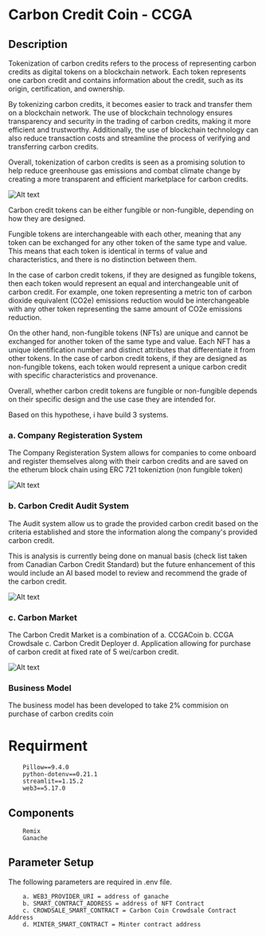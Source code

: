 # Carbon Credit Coin - CCGA

## Description 
Tokenization of carbon credits refers to the process of representing carbon credits as digital tokens on a blockchain network. Each token represents one carbon credit and contains information about the credit, such as its origin, certification, and ownership.

By tokenizing carbon credits, it becomes easier to track and transfer them on a blockchain network. The use of blockchain technology ensures transparency and security in the trading of carbon credits, making it more efficient and trustworthy. Additionally, the use of blockchain technology can also reduce transaction costs and streamline the process of verifying and transferring carbon credits.

Overall, tokenization of carbon credits is seen as a promising solution to help reduce greenhouse gas emissions and combat climate change by creating a more transparent and efficient marketplace for carbon credits.

![Alt text](/CarbonCredit/Images/carbon_credit_lifecycle.png "Carbon Credit lifecycle")

Carbon credit tokens can be either fungible or non-fungible, depending on how they are designed.

Fungible tokens are interchangeable with each other, meaning that any token can be exchanged for any other token of the same type and value. This means that each token is identical in terms of value and characteristics, and there is no distinction between them.

In the case of carbon credit tokens, if they are designed as fungible tokens, then each token would represent an equal and interchangeable unit of carbon credit. For example, one token representing a metric ton of carbon dioxide equivalent (CO2e) emissions reduction would be interchangeable with any other token representing the same amount of CO2e emissions reduction.

On the other hand, non-fungible tokens (NFTs) are unique and cannot be exchanged for another token of the same type and value. Each NFT has a unique identification number and distinct attributes that differentiate it from other tokens. In the case of carbon credit tokens, if they are designed as non-fungible tokens, each token would represent a unique carbon credit with specific characteristics and provenance.

Overall, whether carbon credit tokens are fungible or non-fungible depends on their specific design and the use case they are intended for.

Based on this hypothese, i have build 3 systems. 
### a. Company Registeration System

The Company Registeration System allows for companies to come onboard and register themselves along with their carbon credits and are saved on the etherum block chain using ERC 721 tokeniztion (non fungible token)

![Alt text](/CarbonCredit/Images/Company%20Registeration%20System.png "Project Registeration System")

### b. Carbon Credit Audit System

The Audit system allow us to grade the provided carbon credit based on the criteria established and store the information along the company's provided carbon credit. 

This is analysis is currently being done on manual basis (check list taken from Canadian Carbon Credit Standard) but the future enhancement of this would include an AI based model to review and recommend the grade of the carbon credit. 

![Alt text](/CarbonCredit/Images/NSB%20Apprisal%20System.png "Project Apprisal System")

### c. Carbon Market 

The Carbon Credit Market is a combination of 
a. CCGACoin
b. CCGA Crowdsale
c. Carbon Credit Deployer 
d. Application allowing for purchase of carbon credit at fixed rate of 5 wei/carbon credit. 

![Alt text](/CarbonCredit/Images/Market_Place.png "Market Place")

### Business Model
The business model has been developed to take 2% commision on purchase of carbon credits coin 

# Requirment 

        Pillow==9.4.0
        python-dotenv==0.21.1
        streamlit==1.15.2
        web3==5.17.0

## Components
        Remix
        Ganache

##  Parameter Setup
The following parameters are required in .env file. 

        a. WEB3_PROVIDER_URI = address of ganache
        b. SMART_CONTRACT_ADDRESS = address of NFT Contract
        c. CROWDSALE_SMART_CONTRACT = Carbon Coin Crowdsale Contract Address
        d. MINTER_SMART_CONTRACT = Minter contract address




